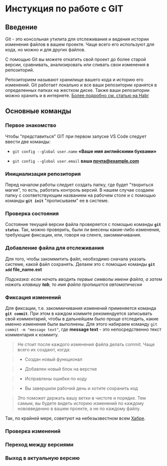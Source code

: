 # Инстукция по работе с GIT

## Введение

Git - это консольная утилита для отслеживания и ведения истории изменения файлов в вашем проекте. Чаще всего его используют для кода, но можно и для других файлов.

С помощью Git вы можете откатить свой проект до более старой версии, сравнивать, анализировать или сливать свои изменения в репозиторий.

Репозиторием называют хранилище вашего кода и историю его изменений. Git работает локально и все ваши репозитории хранятся в определенных папках на жестком диске. Также ваши репозитории можно хранить и в интернете.
[Более подробно см. статью на Habr](https://habr.com/ru/articles/541258/)


## Основные команды

### Первое знакомство

Чтобы "представиться" GIT при первом запуске VS Code следует ввести две команды:

* `git config --global user.name`  **«Ваше имя английскими буквами»**

* `git config --global user.email` **ваша почта@example.com**

### Инициализация репозитория

Перед началом работы следует создать папку, где будет "твориться магия", то есть, работать контроль версий. В нашем случае создаем папку с соответствующим названием на рабочем столе и с помощью команды **`git init`** "прописываем" ее в системе. 

### Проверка состояния

Состояние текущей версии файла проверяется с помощью команды **`git status`**. Так, можно проверить, были ли внесены какие-либо изменения, требующие фиксации, или, говоря на сленге, закоммичивания.

### Добавление файла для отслеживания

Для того, чтобы закоммитить файл, необходимо сначала указать системе, какой файл сохранять. Делаем это с помощью команды **`git add`  file_name.ext**

*Подсказка: если начать вводить первые символы имени файла, а затем нажать клавишу __tab__, то имя файла пропишется автоматически*

### Фиксация изменений

Для фиксации, т.е. закоммичивания изменений применяется команда **`git commit`**. При этом в каждом коммите рекомендуется записывать свой комментарий, чтобы в дальнейшем было проще отследить, какие именно изменения были выполнены. Для этого набираем команду `git commit -m "message text"`, где **message text** - это непосредственно текст комментария к коммиту. 

> Не стоит после каждого изменения файла делать commit. Чаще всего их создают, когда:

> * Создан новый функционал

> * Добавлен новый блок на верстке

> * Исправлены ошибки по коду

> * Вы завершили рабочий день и хотите сохранить код

> Это поможет держать вашу ветки в чистоте и порядке. Тем самым, вы будете видеть историю изменений по каждому нововведению в вашем проекте, а не по каждому файлу.

Так, по крайней мере, советуют на небезызвестном всем [Хабре](https://habr.com/ru/articles/541258/).


### Проверка изменений

### Переход между версиями

### Выход в актуальную версию